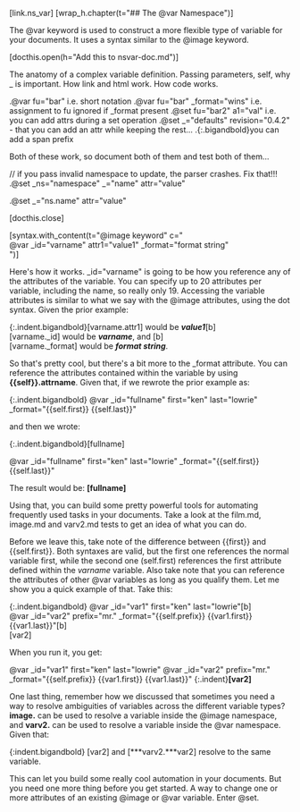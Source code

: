 [link.ns_var]
[wrap_h.chapter(t="## The @var Namespace")]

The @var keyword is used to construct a more flexible type of variable for your documents. It uses a syntax similar to the @image keyword.

[docthis.open(h="Add this to nsvar-doc.md")]

The anatomy of a complex variable definition. Passing parameters, self, why _ is important. How link and html work. How code works.

.@var fu=\"bar\" i.e. short notation
.@var fu=\"bar\" _format=\"wins\" i.e. assignment to fu ignored if _format present
.@set fu=\"bar2\" a1=\"val\" i.e. you can add attrs during a set operation
.@set _=\"defaults\" revision=\"0.4.2\" - that you can add an attr while keeping the rest...
.{:.bigandbold}you can add a span prefix

Both of these work, so document both of them and test both of them...

// if you pass invalid namespace to update, the parser crashes. Fix that!!!
.@set _ns="namespace" _="name" attr="value"

.@set _="ns.name" attr="value"

[docthis.close]


[syntax.with_content(t="@image keyword" c="\
    @var _id=\"varname\" attr1=\"value1\" _format=\"format string\"\
")]

Here's how it works. _id="varname" is going to be how you reference any of the attributes of the variable. You can specify up to 20 attributes per variable, including the name, so really only 19. Accessing the variable attributes is similar to what we say with the @image attributes, using the dot syntax. Given the prior example:

{:.indent.bigandbold}&#91;varname.attr1] would be ***value1***[b] \
            &#91;varname._id] would be ***varname***, and [b]\
            &#91;varname._format] would be ***format string***.

So that's pretty cool, but there's a bit more to the _format attribute. You can reference the attributes contained within the variable by using **{{self}}.attrname**. Given that, if we rewrote the prior example as:

{:.indent.bigandbold} @var _id="fullname" first="ken" last="lowrie" _format="{{self.first}} {{self.last}}" 

and then we wrote:

{:.indent.bigandbold}&#91;fullname]

@var _id="fullname" first="ken" last="lowrie" _format="{{self.first}} {{self.last}}"

The result would be: **[fullname]**

Using that, you can build some pretty powerful tools for automating frequently used tasks in your documents. Take a look at the film.md, image.md and varv2.md tests to get an idea of what you can do.

Before we leave this, take note of the difference between {{first}} and {{self.first}}. Both syntaxes are valid, but the first one references the normal variable first, while the second one (self.first) references the first attribute defined within the *varname* variable. Also take note that you can reference the attributes of other @var variables as long as you qualify them. Let me show you a quick example of that. Take this:

{:.indent.bigandbold} @var _id="var1" first="ken" last="lowrie"[b] \
@var _id="var2" prefix="mr." _format="{{self.prefix}} {{var1.first}} {{var1.last}}"[b] \
&#91;var2]

When you run it, you get:

@var _id="var1" first="ken" last="lowrie"
@var _id="var2" prefix="mr." _format="{{self.prefix}} {{var1.first}} {{var1.last}}"
{:.indent}**[var2]**

One last thing, remember how we discussed that sometimes you need a way to resolve ambiguities of variables across the different variable types? **image.** can be used to resolve a variable inside the @image namespace, and **varv2.** can be used to resolve a variable inside the @var namespace. Given that:

{:indent.bigandbold} &#91;var2] and &#91;***varv2.***var2] resolve to the same variable.

This can let you build some really cool automation in your documents. But you need one more thing before you get started. A way to change one or more attributes of an existing @image or @var variable. Enter @set.


